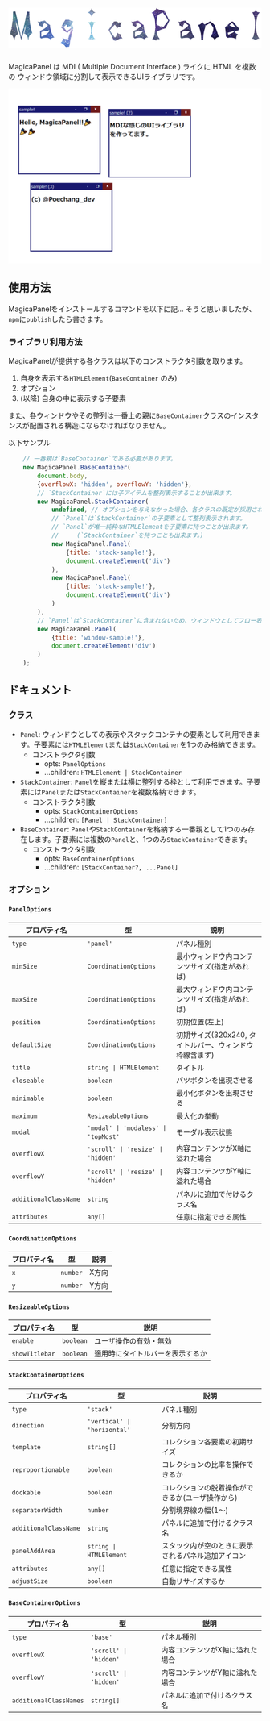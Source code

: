 ![MagicaPanel](attachment/logo.png)
===

MagicaPanel は MDI ( Multiple Document Interface ) ライクに HTML を複数の ウィンドウ領域に分割して表示できるUIライブラリです。

![サンプル](attachment/sample.gif)

使用方法
---

MagicaPanelをインストールするコマンドを以下に記...
そうと思いましたが、`npm`に`publish`したら書きます。

### ライブラリ利用方法 ###

MagicaPanelが提供する各クラスは以下のコンストラクタ引数を取ります。

1. 自身を表示する`HTMLElement`(`BaseContainer` のみ)
2. オプション
3. (以降) 自身の中に表示する子要素

また、各ウィンドウやその整列は一番上の親に`BaseContainer`クラスのインスタンスが配置される構造にならなければなりません。

以下サンプル

```javascript
    // 一番親は`BaseContainer`である必要があります。
    new MagicaPanel.BaseContainer(
        document.body,
        {overflowX: 'hidden', overflowY: 'hidden'},
        // `StackContainer`には子アイテムを整列表示することが出来ます。
        new MagicaPanel.StackContainer(
            undefined, // オプションを与えなかった場合、各クラスの既定が採用されます。
            // `Panel`は`StackContainer`の子要素として整列表示されます。
            // `Panel`が唯一純粋なHTMLElementを子要素に持つことが出来ます。
            //     (`StackContainer`を持つことも出来ます。)
            new MagicaPanel.Panel(
                {title: 'stack-sample!'},
                document.createElement('div')
            ),
            new MagicaPanel.Panel(
                {title: 'stack-sample!'},
                document.createElement('div')
            )
        ),
        // `Panel`は`StackContainer`に含まれないため、ウィンドウとしてフロー表示されます。
        new MagicaPanel.Panel(
            {title: 'window-sample!'},
            document.createElement('div')
        )
    );
```

ドキュメント
---

### クラス ###

- `Panel`: ウィンドウとしての表示やスタックコンテナの要素として利用できます。子要素には`HTMLElement`または`StackContainer`を1つのみ格納できます。
    - コンストラクタ引数
        - opts: `PanelOptions`
        - ...children: `HTMLElement | StackContainer`
- `StackContainer`: `Panel`を縦または横に整列する枠として利用できます。子要素には`Panel`または`StackContainer`を複数格納できます。
    - コンストラクタ引数
        - opts: `StackContainerOptions`
        - ...children: `[Panel | StackContainer]`
- `BaseContainer`: `Panel`や`StackContainer`を格納する一番親として1つのみ存在します。子要素には複数の`Panel`と、1つのみ`StackContainer`できます。
    - コンストラクタ引数
        - opts: `BaseContainerOptions`
        - ...children: `[StackContainer?, ...Panel]`

### オプション ###

#### `PanelOptions` ####

| プロパティ名           | 型                                   | 説明                                                 |
|-----------------------|--------------------------------------|-----------------------------------------------------|
| `type`                | `'panel'`                            | パネル種別                                           |
| `minSize`             | `CoordinationOptions`                | 最小ウィンドウ内コンテンツサイズ(指定があれば)          |
| `maxSize`             | `CoordinationOptions`                | 最大ウィンドウ内コンテンツサイズ(指定があれば)          |
| `position`            | `CoordinationOptions`                | 初期位置(左上)                                       |
| `defaultSize`         | `CoordinationOptions`                | 初期サイズ(320x240, タイトルバー、ウィンドウ枠線含まず) |
| `title`               | `string \| HTMLElement`              | タイトル                                             |
| `closeable`           | `boolean`                            | バツボタンを出現させる                                |
| `minimable`           | `boolean`                            | 最小化ボタンを出現させる                              |
| `maximum`             | `ResizeableOptions`                  | 最大化の挙動                                         |
| `modal`               | `'modal' \| 'modaless' \| 'topMost'` | モーダル表示状態                                     |
| `overflowX`           | `'scroll' \| 'resize' \| 'hidden'`   | 内容コンテンツがX軸に溢れた場合                       |
| `overflowY`           | `'scroll' \| 'resize' \| 'hidden'`   | 内容コンテンツがY軸に溢れた場合                       |
| `additionalClassName` | `string`                             | パネルに追加で付けるクラス名                          |
| `attributes`          | `any[]`                              | 任意に指定できる属性                                  |

#### `CoordinationOptions` ####

| プロパティ名 | 型       | 説明  |
|-------------|----------|-------|
| `x`         | `number` | X方向 |
| `y`         | `number` | Y方向 |

#### `ResizeableOptions` ####

| プロパティ名    | 型        | 説明                           |
|----------------|-----------|-------------------------------|
| `enable`       | `boolean` | ユーザ操作の有効・無効          |
| `showTitlebar` | `boolean` | 適用時にタイトルバーを表示するか |

#### `StackContainerOptions` ####

| プロパティ名           | 型                          | 説明                           |
|-----------------------|-----------------------------|-------------------------------|
| `type`                | `'stack'`                   | パネル種別 |
| `direction`           | `'vertical' \| 'horizontal'`| 分割方向 |
| `template`            | `string[]`                  | コレクション各要素の初期サイズ |
| `reproportionable`    | `boolean`                   | コレクションの比率を操作できるか |
| `dockable`            | `boolean`                   | コレクションの脱着操作ができるか(ユーザ操作から) |
| `separatorWidth`      | `number`                    | 分割境界線の幅(1～) |
| `additionalClassName` | `string`                    | パネルに追加で付けるクラス名 |
| `panelAddArea`        | `string \| HTMLElement`     | スタック内が空のときに表示されるパネル追加アイコン |
| `attributes`          | `any[]`                     | 任意に指定できる属性 |
| `adjustSize`          | `boolean`                   | 自動リサイズするか |

#### `BaseContainerOptions` ####

| プロパティ名            | 型                    | 説明                           |
|------------------------|-----------------------|-------------------------------|
| `type`                 | `'base'`              | パネル種別                     |
| `overflowX`            | `'scroll' \| 'hidden'`| 内容コンテンツがX軸に溢れた場合  |
| `overflowY`            | `'scroll' \| 'hidden'`| 内容コンテンツがY軸に溢れた場合  |
| `additionalClassNames` | `string[]`            | パネルに追加で付けるクラス名     |
